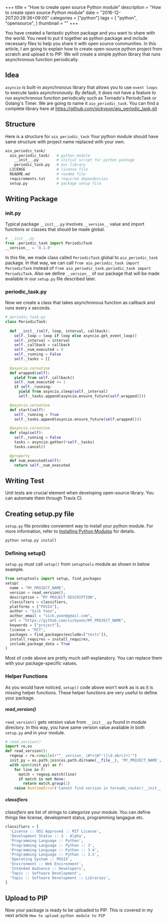 +++
title = "How to create open source Python module"
description = "How to create open source Python module"
date = "2016-12-20T20:29:36+09:00"
categories = ["python"]
tags = [
  "python",
  "opensource",
]
thumbnail = ""
+++

You have created a fantastic python package and you want to share with the world.
You need to put it together as python package and include necessary files to help you share it with open source communities.
In this article, I am going to explain how to create open-source python project from scratch and upload it to PIP.
We will create a simple python library that runs asynchronous function periodically.

## Idea

`asyncio` is built-in asynchronous library that allows you to use `event loops` to execute tasks asynchronously.
By default, it does not have a feature to run asynchronous function periodically such as Tornado's PeriodcTask or Golang's Timer.
We are going to name it `aio_periodic_task`.
You can find a complete library here at https://github.com/sickyoon/aio_periodic_task.git

## Structure

Here is a structure for `aio_periodic_task`
Your python module should have same structure with project name replaced with your own.

```bash
aio_periodic_task/
  aio_periodic_task/   # python module
    __init__.py        # initial script for python package
    periodic_task.py   # our library
  LICENSE              # license file
  README.md            # readme file
  requirements.txt     # required dependencies
  setup.py             # package setup file
```

## Writing Package

### __init__.py

Typical package `__init__.py` involves `__version__` value and import functions or classes that should be made global.

```python
# __init__.py
from .periodic_task import PeriodicTask
__version__ = '0.1.0'
```

In this file, we made class called `PeriodicTask` global to `aio_periodic_task` package.
In that way, we can call `from aio_periodic_task import PeriodicTask` instead of `from aio_periodic_task.periodic_task import PeriodicTask`.
Also we define `__version__` of our package that will be made available in our `setup.py` file described later.

### periodic_task.py

Now we create a class that takes asynchronous function as callback and runs every x seconds.

```python
# periodic_task.py
class PeriodicTask:
  
  def __init__(self, loop, interval, callback):
    self._loop = loop if loop else asyncio.get_event_loop()
    self._interval = interval
    self._callback = callback
    self._num_executed = 0
    self._running = False
    self._tasks = []
  
  @asyncio.coroutine
  def wrapped(self):
    yield from self._callback()
    self._num_executed += 1
    if self._running:
      yield from asyncio.sleep(self._interval)
      self._tasks.append(asyncio.ensure_future(self.wrapped()))

  @asyncio.coroutine
  def start(self):
    self._running = True
    self._tasks.append(asyncio.ensure_future(self.wrapped()))

  @asyncio.coroutine
  def stop(self):
    self._running = False
    tasks = asyncio.gather(*self._tasks)
    tasks.cancel()

  @property
  def num_executed(self):
    return self._num_executed
```

## Writing Test

Unit tests are crucial element when developing open-source library.
You can automate them through Travis CI.

## Creating setup.py file

`setup.py` file provides convenient way to install your python module.
For more information, refer to [Installing Python Modules] for details.

```bash
python setup.py install
```

### Defining setup()

`setup.py` must call `setup()` from `setuptools` module as shown in below example.

```python
from setuptools import setup, find_packages
setup(
  name = "MY_PROJECT_NAME",
  version = read_version(),
  description = "MY PROJECT DESCRIPTION",
  classifiers = classifiers,
  platforms = ["POSIX"],
  author = "Sick Yoon",
  author_email = "sick.yoon@gmail.com",
  url = "https://github.com/sickyoon/MY_PROJECT_NAME",
  keywords = ["project"],
  license = "MIT",
  packages = find_packages(exclude=["tests"]),
  install_requires = install_requires,
  include_package_data = True
)
```

Most of code above are pretty much self-explanatory.
You can replace them with your package-specific values.

### Helper Functions

As you would have noticed, `setup()` code above won't work as is as it is missing helper functions.
These helper functions are very useful to define your package.

##### read_version()

`read_version()` gets version value from `__init__.py` found in module directory.
In this way, you have same version value available in both `setup.py` and in your module.

```python
# read_version()
import re,os
def read_version():
  regexp = re.compile(r"^__version__\W*=\W*'([\d.abrc]+)'")
  init_py = os.path.join(os.path.dirname(__file__), 'MY_PROJECT_NAME', '__init__.py')
  with open(init_py) as f:
    for line in f:
      match = regexp.match(line)
      if match is not None:
        return match.group(1)
    raise RuntimeError('Cannot find version in tornado_router/__init__.py')
```

##### classifiers

*classifiers* are list of strings to categorize your module.
You can define things like license, development status, programming langague etc.

```python
classifiers = [
  'License :: OSI Approved :: MIT License',
  'Development Status :: 3 - Alpha',
  'Programming Language :: Python',
  'Programming Language :: Python :: 3',
  'Programming Language :: Python :: 3.4',
  'Programming Language :: Python :: 3.5',
  'Operating System :: POSIX',
  'Environment :: Web Environment',
  'Intended Audience :: Developers',
  'Topic :: Software Development',
  'Topic :: Software Development :: Libraries',
]
```

## Upload to PIP

Now your package is ready to be uploaded to PIP.
This is covered in my next article `How to upload python module to PIP`

[Installing Python Modules]: https://docs.python.org/3.5/install/


